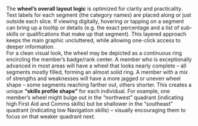 The **wheel’s overall layout logic** is optimized for clarity and practicality. Text labels for each segment (the category names) are placed along or just outside each slice. If viewing digitally, hovering or tapping on a segment can bring up a tooltip or details (e.g. the exact percentage and a list of sub-skills or qualifications that make up that segment). This layered approach keeps the main graphic uncluttered, while allowing one-click access to deeper information.  
For a clean visual look, the wheel may be depicted as a continuous ring encircling the member’s badge/rank center. A member who is exceptionally advanced in most areas will have a wheel that looks nearly complete – all segments mostly filled, forming an almost solid ring. A member with a mix of strengths and weaknesses will have a more jagged or uneven wheel shape – some segments reaching farther out, others shorter. This creates a unique **“skills profile shape”** for each individual. For example, one member’s wheel might bulge out in the “northwest” quadrant (indicating high First Aid and Comms skills) but be shallower in the “southeast” quadrant (indicating low Navigation skills) – visually encouraging them to focus on that weaker quadrant next.
